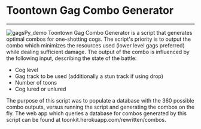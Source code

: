 # Toontown Gag Combo Generator
---
![gagsPy_demo](https://i.imgur.com/W102jEP.png)
Toontown Gag Combo Generator is a script that generates optimal combos for one-shotting cogs. The script's priority is to output the combo which minimizes the resources used (lower level gags preferred) while dealing sufficient damage. The output of the combo is influenced by the following input, describing the state of the battle:
* Cog level
* Gag track to be used (additionally a stun track if using drop)
* Number of toons
* Cog lured or unlured

The purpose of this script was to populate a database with the 360 possible combo outputs, versus running the script and generating the combos on the fly. The web app which queries a database for combos generated by this script can be found at toonkit.herokuapp.com/rewritten/combos.
